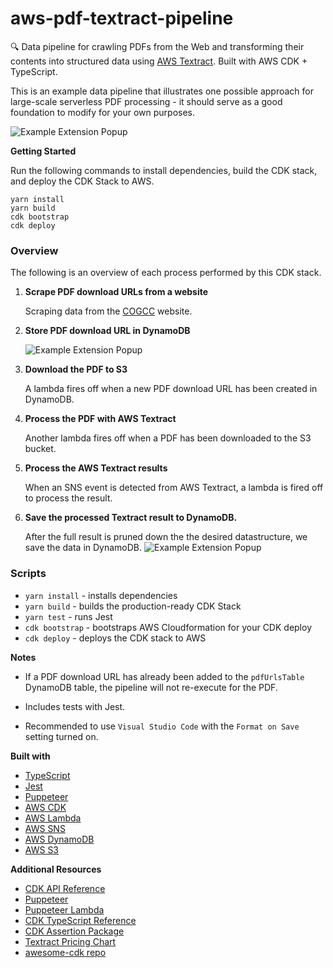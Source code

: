 # aws-pdf-textract-pipeline

:mag: Data pipeline for crawling PDFs from the Web and transforming their contents into structured data using [AWS Textract](https://aws.amazon.com/textract/). Built with AWS CDK + TypeScript.

This is an example data pipeline that illustrates one possible approach for large-scale serverless PDF processing - it should serve as a good foundation to modify for your own purposes.

![Example Extension Popup](https://i.imgur.com/3F89JQK.png "Example Extension Popup")

<!-- https://cloudcraft.co/view/e135397e-a673-411e-9ee7-05a5618052b2?key=R-OLiwplnkA9dtQxtkVqOw&interactive=true&embed=true -->

**Getting Started**

Run the following commands to install dependencies, build the CDK stack, and deploy the CDK Stack to AWS.

```
yarn install
yarn build
cdk bootstrap
cdk deploy
```

### Overview

The following is an overview of each process performed by this CDK stack.

1. **Scrape PDF download URLs from a website**

   Scraping data from the [COGCC]() website.

2. **Store PDF download URL in DynamoDB**

   ![Example Extension Popup](https://i.imgur.com/bmFJGDW.png "Example Extension Popup")

3. **Download the PDF to S3**

   A lambda fires off when a new PDF download URL has been created in DynamoDB.

4. **Process the PDF with AWS Textract**

   Another lambda fires off when a PDF has been downloaded to the S3 bucket.

5. **Process the AWS Textract results**

   When an SNS event is detected from AWS Textract, a lambda is fired off to process the result.

6. **Save the processed Textract result to DynamoDB.**

   After the full result is pruned down the the desired datastructure, we save the data in DynamoDB.
   ![Example Extension Popup](https://i.imgur.com/HkTtLmi.png "Example Extension Popup")

### Scripts

- `yarn install` - installs dependencies
- `yarn build` - builds the production-ready CDK Stack
- `yarn test` - runs Jest
- `cdk bootstrap` - bootstraps AWS Cloudformation for your CDK deploy
- `cdk deploy` - deploys the CDK stack to AWS

**Notes**

- If a PDF download URL has already been added to the `pdfUrlsTable` DynamoDB table, the pipeline will not re-execute for the PDF.

- Includes tests with Jest.

- Recommended to use `Visual Studio Code` with the `Format on Save` setting turned on.

**Built with**

- [TypeScript](https://www.typescriptlang.org/)
- [Jest](https://jestjs.io)
- [Puppeteer](https://jestjs.io)
- [AWS CDK](https://aws.amazon.com/cdk/)
- [AWS Lambda](https://aws.amazon.com/lambda/)
- [AWS SNS](https://aws.amazon.com/sns/)
- [AWS DynamoDB](https://aws.amazon.com/dynamodb/)
- [AWS S3](https://aws.amazon.com/s3/)

**Additional Resources**

- [CDK API Reference](https://docs.aws.amazon.com/cdk/api/latest/docs/aws-construct-library.html)
- [Puppeteer](https://github.com/puppeteer/puppeteer)
- [Puppeteer Lambda](https://github.com/alixaxel/chrome-aws-lambda)
- [CDK TypeScript Reference](https://docs.aws.amazon.com/cdk/api/latest/typescript/api/index.html)
- [CDK Assertion Package](https://github.com/aws/aws-cdk/tree/master/packages/%40aws-cdk/assert)
- [Textract Pricing Chart](https://aws.amazon.com/textract/pricing/)
- [awesome-cdk repo](https://github.com/eladb/awesome-cdk)
